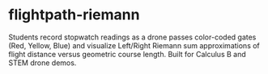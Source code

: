 # flightpath-riemann
Students record stopwatch readings as a drone passes color-coded gates (Red, Yellow, Blue) and visualize Left/Right Riemann sum approximations of flight distance versus geometric course length. Built for Calculus B and STEM drone demos.
